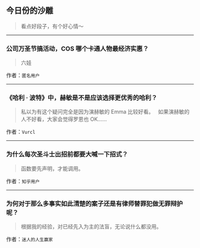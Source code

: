 ## 今日份的沙雕

> 看点好段子，有个好心情～


 
---

### 公司万圣节搞活动，COS 哪个卡通人物最经济实惠？

> 六娃


作者：`匿名用户`

---

### 《哈利 · 波特》中，赫敏是不是应该选择更优秀的哈利？

> 私以为有这个疑问完全是因为演赫敏的 Emma 比较好看。
 
如果演赫敏的人不好看，大家会觉得罗恩也 OK……


作者：`Vurcl`

---

### 为什么每次圣斗士出招前都要大喊一下招式？

> 函数要先声明，才能调用。


作者：`知乎用户`

---

### 为何对于那么多事实如此清楚的案子还是有律师替罪犯做无罪辩护呢？

> 根据我的经验，对已经先入为主的法盲，无论说什么都没用。


作者：`迷人的人生赢家`